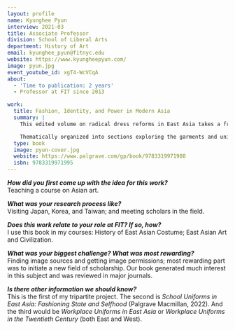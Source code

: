 ```yaml
---
layout: profile
name: Kyunghee Pyun
interview: 2021-03
title: Associate Professor
division: School of Liberal Arts
department: History of Art
email: kyunghee_pyun@fitnyc.edu
website: https://www.kyungheepyun.com/
image: pyun.jpg
event_youtube_id: xgT4-WcVCqA
about:
  - 'Time to publication: 2 years'
  - Professor at FIT since 2013

work:
  title: Fashion, Identity, and Power in Modern Asia
  summary: |
    This edited volume on radical dress reforms in East Asia takes a fresh look at the symbols and languages of modernity in dress and body. Dress reform movements around the turn of the twentieth century in the region have received little critical attention as a multicultural discourse of labor, body, gender identity, colonialism, and government authority. With contributions by leading experts of costume/textile history of China, Korea, and Japan, this book presents up-to-date scholarship using diverse methodologies in costume history, history of consumption, and international trade.

    Thematically organized into sections exploring the garments and uniforms, accessories, fabrics, and fashion styles of Asia, this edited volume offers case studies for students and scholars in an ever-expanding field of material culture including, but not limited to, economic history, visual culture, art history, history of journalism, and popular culture. Fashion, Identity, and Power in Modern Asia stimulates further research on the impact of modernity and imperialism in neglected areas such as military uniform, school uniform, women’s accessories, hairstyles, and textile trade.
  type: book
  image: pyun-cover.jpg
  website: https://www.palgrave.com/gp/book/9783319971988
  isbn: 9783319971995
---
```

***How did you first come up with the idea for this work?***  
Teaching a course on Asian art.

***What was your research process like?***  
Visiting Japan, Korea, and Taiwan; and meeting scholars in the field.

***Does this work relate to your role at FIT? If so, how?***  
I use this book in my courses: History of East Asian Costume; East Asian Art and Civilization.

***What was your biggest challenge? What was most rewarding?***  
Finding image sources and getting image permissions; most rewarding part was to initiate a new field of scholarship. Our book generated much interest in this subject and was reviewed in major journals.

***Is there other information we should know?***  
This is the first of my tripartite project. The second is *School Uniforms in East Asia: Fashioning State and Selfhood* (Palgrave Macmillan, 2022). And the third would be *Workplace Uniforms in East Asia* or *Workplace Uniforms in the Twentieth Century* (both East and West).
